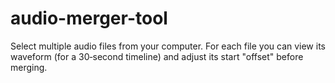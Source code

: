 # audio-merger-tool
Select multiple audio files from your computer. For each file you can view its waveform (for a 30‑second timeline) and adjust its start "offset" before merging.
